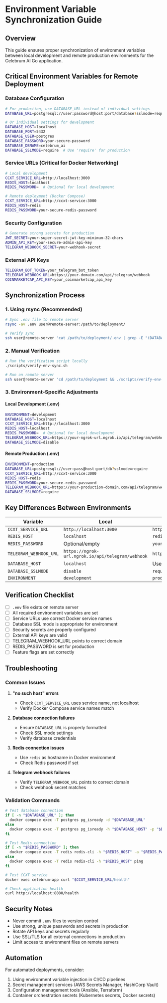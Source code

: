 # Environment Variable Synchronization Guide

## Overview

This guide ensures proper synchronization of environment variables between local development and remote production environments for the Celebrum AI Go application.

## Critical Environment Variables for Remote Deployment

### Database Configuration
```bash
# For production, use DATABASE_URL instead of individual settings
DATABASE_URL=postgresql://user:password@host:port/database?sslmode=require

# Or individual settings for development
DATABASE_HOST=localhost
DATABASE_PORT=5432
DATABASE_USER=postgres
DATABASE_PASSWORD=your-secure-password
DATABASE_DBNAME=celebrum_ai
DATABASE_SSLMODE=require  # Use 'require' for production
```

### Service URLs (Critical for Docker Networking)
```bash
# Local development
CCXT_SERVICE_URL=http://localhost:3000
REDIS_HOST=localhost
REDIS_PASSWORD=  # Optional for local development

# Remote deployment (Docker Compose)
CCXT_SERVICE_URL=http://ccxt-service:3000
REDIS_HOST=redis
REDIS_PASSWORD=your-secure-redis-password
```

### Security Configuration
```bash
# Generate strong secrets for production
JWT_SECRET=your-super-secret-jwt-key-minimum-32-chars
ADMIN_API_KEY=your-secure-admin-api-key
TELEGRAM_WEBHOOK_SECRET=your-webhook-secret
```

### External API Keys
```bash
TELEGRAM_BOT_TOKEN=your_telegram_bot_token
TELEGRAM_WEBHOOK_URL=https://your-domain.com/api/telegram/webhook
COINMARKETCAP_API_KEY=your_coinmarketcap_api_key
```

## Synchronization Process

### 1. Using rsync (Recommended)
```bash
# Sync .env file to remote server
rsync -av .env user@remote-server:/path/to/deployment/

# Verify sync
ssh user@remote-server 'cat /path/to/deployment/.env | grep -E "(DATABASE_|CCXT_|TELEGRAM_)"'
```

### 2. Manual Verification
```bash
# Run the verification script locally
./scripts/verify-env-sync.sh

# Run on remote server
ssh user@remote-server 'cd /path/to/deployment && ./scripts/verify-env-sync.sh'
```

### 3. Environment-Specific Adjustments

#### Local Development (.env)
```bash
ENVIRONMENT=development
DATABASE_HOST=localhost
CCXT_SERVICE_URL=http://localhost:3000
REDIS_HOST=localhost
REDIS_PASSWORD=  # Optional for local development
TELEGRAM_WEBHOOK_URL=https://your-ngrok-url.ngrok.io/api/telegram/webhook
DATABASE_SSLMODE=disable
```

#### Remote Production (.env)
```bash
ENVIRONMENT=production
DATABASE_URL=postgresql://user:pass@host:port/db?sslmode=require
CCXT_SERVICE_URL=http://ccxt-service:3000
REDIS_HOST=redis
REDIS_PASSWORD=your-secure-redis-password
TELEGRAM_WEBHOOK_URL=https://your-production-domain.com/api/telegram/webhook
DATABASE_SSLMODE=require
```

## Key Differences Between Environments

| Variable | Local | Remote |
|----------|-------|--------|
| `CCXT_SERVICE_URL` | `http://localhost:3000` | `http://ccxt-service:3000` |
| `REDIS_HOST` | `localhost` | `redis` |
| `REDIS_PASSWORD` | Optional/empty | `your-secure-redis-password` |
| `TELEGRAM_WEBHOOK_URL` | `https://ngrok-url.ngrok.io/api/telegram/webhook` | `https://domain.com/api/telegram/webhook` |
| `DATABASE_HOST` | `localhost` | Use `DATABASE_URL` instead |
| `DATABASE_SSLMODE` | `disable` | `require` |
| `ENVIRONMENT` | `development` | `production` |

## Verification Checklist

- [ ] `.env` file exists on remote server
- [ ] All required environment variables are set
- [ ] Service URLs use correct Docker service names
- [ ] Database SSL mode is appropriate for environment
- [ ] Security secrets are properly configured
- [ ] External API keys are valid
- [ ] TELEGRAM_WEBHOOK_URL points to correct domain
- [ ] REDIS_PASSWORD is set for production
- [ ] Feature flags are set correctly

## Troubleshooting

### Common Issues

1. **"no such host" errors**
   - Check `CCXT_SERVICE_URL` uses service name, not localhost
   - Verify Docker Compose service names match

2. **Database connection failures**
   - Ensure `DATABASE_URL` is properly formatted
   - Check SSL mode settings
   - Verify database credentials

3. **Redis connection issues**
   - Use `redis` as hostname in Docker environment
   - Check Redis password if set

4. **Telegram webhook failures**
   - Verify `TELEGRAM_WEBHOOK_URL` points to correct domain
   - Check webhook secret matches

### Validation Commands

```bash
# Test database connection
if [ -n "$DATABASE_URL" ]; then
  docker compose exec -T postgres pg_isready -d "$DATABASE_URL"
else
  docker compose exec -T postgres pg_isready -h "$DATABASE_HOST" -p "$DATABASE_PORT"
fi

# Test Redis connection
if [ -n "$REDIS_PASSWORD" ]; then
  docker compose exec -T redis redis-cli -h "$REDIS_HOST" -a "$REDIS_PASSWORD" ping
else
  docker compose exec -T redis redis-cli -h "$REDIS_HOST" ping
fi

# Test CCXT service
docker exec celebrum-app curl "$CCXT_SERVICE_URL/health"

# Check application health
curl http://localhost:8080/health
```

## Security Notes

- Never commit `.env` files to version control
- Use strong, unique passwords and secrets in production
- Rotate API keys and secrets regularly
- Use SSL/TLS for all external connections in production
- Limit access to environment files on remote servers

## Automation

For automated deployments, consider:

1. Using environment variable injection in CI/CD pipelines
2. Secret management services (AWS Secrets Manager, HashiCorp Vault)
3. Configuration management tools (Ansible, Terraform)
4. Container orchestration secrets (Kubernetes secrets, Docker secrets)